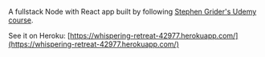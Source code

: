 A fullstack Node with React app built by following [Stephen Grider's Udemy course](https://www.udemy.com/node-with-react-fullstack-web-development/).

See it on Heroku: [https://whispering-retreat-42977.herokuapp.com/](https://whispering-retreat-42977.herokuapp.com/)

